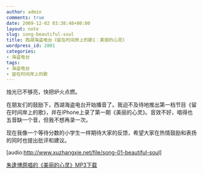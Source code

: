 ```yaml
---
author: admin
comments: true
date: 2009-12-02 03:38:48+00:00
layout: note
slug: song-beautiful-soul
title: 西湖海盗电台《留在时间岸上的歌1：美丽的心灵》
wordpress_id: 2801
categories:
- 海盗电台
tags:
- 海盗电台
- 留在时间岸上的歌
---
```


烛光已不够亮，快把炉火点燃。

在朋友们的鼓励下，西湖海盗电台开始播音了。我迫不及待地推出第一档节目《留在时间岸上的歌》，并在iPhone上录了第一期《美丽的心灵》。音效不好，唱得也五音缺一个音，但我不想再录一次。

现在我像一个等待分数的小学生一样期待大家的反馈，希望大家在热情鼓励和表扬的同时也提出批评和建议。

[audio:http://www.xuzhangxie.net/file/song-01-beautiful-soul]

[朱逢博原唱的《美丽的心灵》MP3下载](http://mp3.scol.com.cn/qclz/meildexl.mp3)
